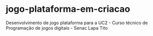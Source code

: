 # jogo-plataforma-em-criacao
Desenvolvimento de jogo plataforma para a UC2 - Curso técnico de Programação de jogos digitais - Senac Lapa Tito
